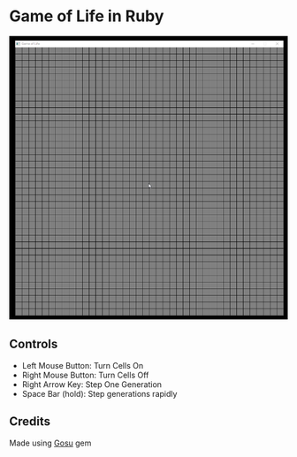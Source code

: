 # Game of Life in Ruby

![](gol.gif)

## Controls
* Left Mouse Button: Turn Cells On
* Right Mouse Button: Turn Cells Off
* Right Arrow Key: Step One Generation
* Space Bar (hold): Step generations rapidly

## Credits

Made using [Gosu](https://www.libgosu.org/) gem
